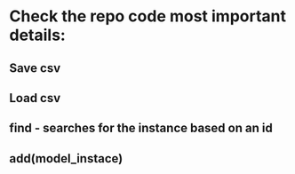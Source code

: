 # Check the repo code most important details:

## Save csv

## Load csv

## find - searches for the instance based on an id

## add(model_instace)
